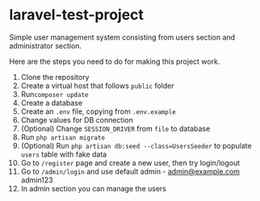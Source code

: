 # laravel-test-project
Simple user management system consisting from users section and administrator section.

Here are the steps you need to do for making this project work.

1. Clone the repository
2. Create a virtual host that follows `public` folder
3. Run`composer update`
4. Create a database
5. Create an `.env` file, copying from `.env.example`
6. Change values for DB connection
7. (Optional) Change `SESSION_DRIVER` from `file` to database
8. Run `php artisan migrate`
9. (Optional) Run `php artisan db:seed --class=UsersSeeder` to populate `users` table with fake data
10. Go to `/register` page and create a new user, then try login/logout
11. Go to `/admin/login` and use default admin - admin@example.com admin123
12. In admin section you can manage the users
